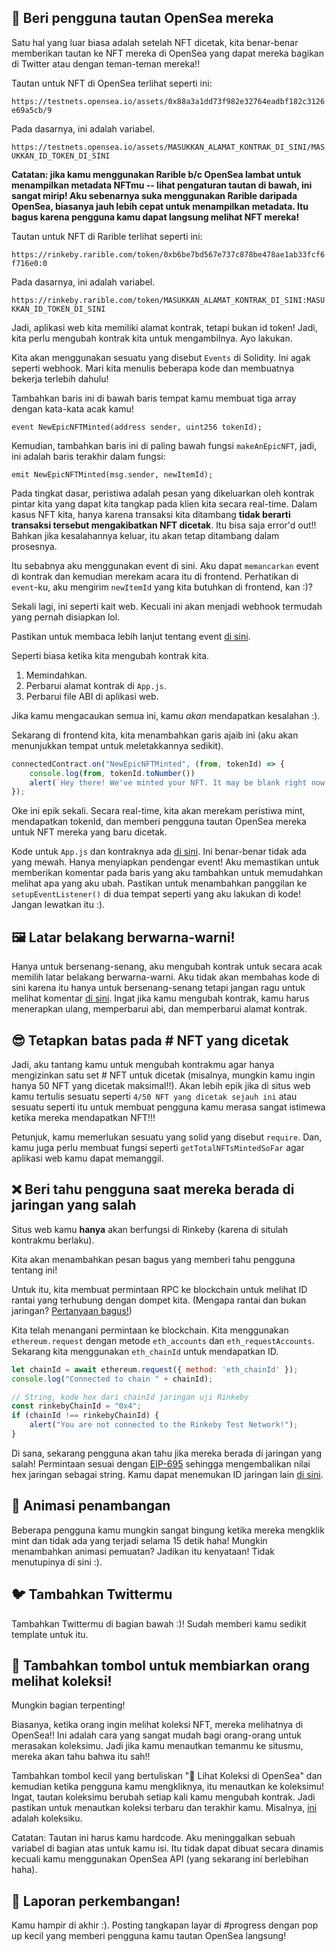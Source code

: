 ## 🌊 Beri pengguna tautan OpenSea mereka

Satu hal yang luar biasa adalah setelah NFT dicetak, kita benar-benar memberikan tautan ke NFT mereka di OpenSea yang dapat mereka bagikan di Twitter atau dengan teman-teman mereka!!

Tautan untuk NFT di OpenSea terlihat seperti ini:

`https://testnets.opensea.io/assets/0x88a3a1dd73f982e32764eadbf182c3126e69a5cb/9`

Pada dasarnya, ini adalah variabel.

`https://testnets.opensea.io/assets/MASUKKAN_ALAMAT_KONTRAK_DI_SINI/MASUKKAN_ID_TOKEN_DI_SINI`


**Catatan: jika kamu menggunakan Rarible b/c OpenSea lambat untuk menampilkan metadata NFTmu -- lihat pengaturan tautan di bawah, ini sangat mirip! Aku sebenarnya suka menggunakan Rarible daripada OpenSea, biasanya jauh lebih cepat untuk menampilkan metadata. Itu bagus karena pengguna kamu dapat langsung melihat NFT mereka!**

Tautan untuk NFT di Rarible terlihat seperti ini:

`https://rinkeby.rarible.com/token/0xb6be7bd567e737c878be478ae1ab33fcf6f716e0:0`

Pada dasarnya, ini adalah variabel.

`https://rinkeby.rarible.com/token/MASUKKAN_ALAMAT_KONTRAK_DI_SINI:MASUKKAN_ID_TOKEN_DI_SINI`

Jadi, aplikasi web kita memiliki alamat kontrak, tetapi bukan id token! Jadi, kita perlu mengubah kontrak kita untuk mengambilnya. Ayo lakukan.

Kita akan menggunakan sesuatu yang disebut `Events` di Solidity. Ini agak seperti webhook. Mari kita menulis beberapa kode dan membuatnya bekerja terlebih dahulu!

Tambahkan baris ini di bawah baris tempat kamu membuat tiga array dengan kata-kata acak kamu!

`event NewEpicNFTMinted(address sender, uint256 tokenId);`

Kemudian, tambahkan baris ini di paling bawah fungsi `makeAnEpicNFT`, jadi, ini adalah baris terakhir dalam fungsi:

`emit NewEpicNFTMinted(msg.sender, newItemId);`

Pada tingkat dasar, peristiwa adalah pesan yang dikeluarkan oleh kontrak pintar kita yang dapat kita tangkap pada klien kita secara real-time. Dalam kasus NFT kita, hanya karena transaksi kita ditambang **tidak berarti transaksi tersebut mengakibatkan NFT dicetak**. Itu bisa saja error'd out!! Bahkan jika kesalahannya keluar, itu akan tetap ditambang dalam prosesnya.

Itu sebabnya aku menggunakan event di sini. Aku dapat `memancarkan` event di kontrak dan kemudian merekam acara itu di frontend. Perhatikan di `event`-ku, aku mengirim `newItemId` yang kita butuhkan di frontend, kan :)?

Sekali lagi, ini seperti kait web. Kecuali ini akan menjadi webhook termudah yang pernah disiapkan lol.

Pastikan untuk membaca lebih lanjut tentang event [di sini](https://docs.soliditylang.org/en/v0.4.21/contracts.html#events).

Seperti biasa ketika kita mengubah kontrak kita.

1. Memindahkan.
2. Perbarui alamat kontrak di `App.js`.
3. Perbarui file ABI di aplikasi web.

Jika kamu mengacaukan semua ini, kamu *akan* mendapatkan kesalahan :).

Sekarang di frontend kita, kita menambahkan garis ajaib ini (aku akan menunjukkan tempat untuk meletakkannya sedikit).

```javascript
connectedContract.on("NewEpicNFTMinted", (from, tokenId) => {
	console.log(from, tokenId.toNumber())
	alert(`Hey there! We've minted your NFT. It may be blank right now. It can take a max of 10 min to show up on OpenSea. Here's the link: <https://testnets.opensea.io/assets/${CONTRACT_ADDRESS}/${tokenId.toNumber()}>`)
});

```

Oke ini epik sekali. Secara real-time, kita akan merekam peristiwa mint, mendapatkan tokenId, dan memberi pengguna tautan OpenSea mereka untuk NFT mereka yang baru dicetak.

Kode untuk `App.js` dan kontraknya ada [di sini](https://Gist.github.com/farzaa/5015532446dfdb267711592107a285a9). Ini benar-benar tidak ada yang mewah. Hanya menyiapkan pendengar event! Aku memastikan untuk memberikan komentar pada baris yang aku tambahkan untuk memudahkan melihat apa yang aku ubah. Pastikan untuk menambahkan panggilan ke `setupEventListener()` di dua tempat seperti yang aku lakukan di kode! Jangan lewatkan itu :).

## 🖼 Latar belakang berwarna-warni!

Hanya untuk bersenang-senang, aku mengubah kontrak untuk secara acak memilih latar belakang berwarna-warni. Aku tidak akan membahas kode di sini karena itu hanya untuk bersenang-senang tetapi jangan ragu untuk melihat komentar [di sini](https://Gist.github.com/farzaa/b3b8ec8aded7e5876b8a1ab786347cc9). Ingat jika kamu mengubah kontrak, kamu harus menerapkan ulang, memperbarui abi, dan memperbarui alamat kontrak.

## 😎 Tetapkan batas pada # NFT yang dicetak

Jadi, aku tantang kamu untuk mengubah kontrakmu agar hanya mengizinkan satu set # NFT untuk dicetak (misalnya, mungkin kamu ingin hanya 50 NFT yang dicetak maksimal!!). Akan lebih epik jika di situs web kamu tertulis sesuatu seperti `4/50 NFT yang dicetak sejauh ini` atau sesuatu seperti itu untuk membuat pengguna kamu merasa sangat istimewa ketika mereka mendapatkan NFT!!!

Petunjuk, kamu memerlukan sesuatu yang solid yang disebut `require`. Dan, kamu juga perlu membuat fungsi seperti `getTotalNFTsMintedSoFar` agar aplikasi web kamu dapat memanggil.


## ❌ Beri tahu pengguna saat mereka berada di jaringan yang salah

Situs web kamu **hanya** akan berfungsi di Rinkeby (karena di situlah kontrakmu berlaku).

Kita akan menambahkan pesan bagus yang memberi tahu pengguna tentang ini!

Untuk itu, kita membuat permintaan RPC ke blockchain untuk melihat ID rantai yang terhubung dengan dompet kita. (Mengapa rantai dan bukan jaringan? [Pertanyaan bagus!](https://ethereum.stackexchange.com/questions/37533/what-is-a-chainid-in-ethereum-how-is-it-different-than-networkid-and-how-is-it))

Kita telah menangani permintaan ke blockchain. Kita menggunakan `ethereum.request` dengan metode `eth_accounts` dan `eth_requestAccounts`. Sekarang kita menggunakan `eth_chainId` untuk mendapatkan ID.

```javascript
let chainId = await ethereum.request({ method: 'eth_chainId' });
console.log("Connected to chain " + chainId);

// String, kode hex dari chainId jaringan uji Rinkeby
const rinkebyChainId = "0x4"; 
if (chainId !== rinkebyChainId) {
	alert("You are not connected to the Rinkeby Test Network!");
}
```
Di sana, sekarang pengguna akan tahu jika mereka berada di jaringan yang salah!
Permintaan sesuai dengan [EIP-695](https://github.com/ethereum/EIPs/blob/master/EIPS/eip-695.md) sehingga mengembalikan nilai hex jaringan sebagai string.
Kamu dapat menemukan ID jaringan lain [di sini](https://docs.metamask.io/guide/ethereum-provider.html#chain-ids).


## 🙉 Animasi penambangan

Beberapa pengguna kamu mungkin sangat bingung ketika mereka mengklik mint dan tidak ada yang terjadi selama 15 detik haha! Mungkin menambahkan animasi pemuatan? Jadikan itu kenyataan! Tidak menutupinya di sini :).


## 🐦 Tambahkan Twittermu

Tambahkan Twittermu di bagian bawah :)! Sudah memberi kamu sedikit template untuk itu.

## 👀 Tambahkan tombol untuk membiarkan orang melihat koleksi!

Mungkin bagian terpenting!

Biasanya, ketika orang ingin melihat koleksi NFT, mereka melihatnya di OpenSea!! Ini adalah cara yang sangat mudah bagi orang-orang untuk merasakan koleksimu. Jadi jika kamu menautkan temanmu ke situsmu, mereka akan tahu bahwa itu sah!!

Tambahkan tombol kecil yang bertuliskan "🌊 Lihat Koleksi di OpenSea" dan kemudian ketika pengguna kamu mengkliknya, itu menautkan ke koleksimu! Ingat, tautan koleksimu berubah setiap kali kamu mengubah kontrak. Jadi pastikan untuk menautkan koleksi terbaru dan terakhir kamu. Misalnya, [ini](https://testnets.opensea.io/collection/squarenft-vu901lkj40) adalah koleksiku.

Catatan: Tautan ini harus kamu hardcode. Aku meninggalkan sebuah variabel di bagian atas untuk kamu isi. Itu tidak dapat dibuat secara dinamis kecuali kamu menggunakan OpenSea API (yang sekarang ini berlebihan haha).


## 🚨 Laporan perkembangan!

Kamu hampir di akhir :). Posting tangkapan layar di #progress dengan pop up kecil yang memberi pengguna kamu tautan OpenSea langsung!
